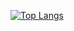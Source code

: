 [![Top Langs](https://github-readme-stats.vercel.app/api/top-langs/?username=PaulCoral&langs_count=10&theme=tokyonight)](https://github.com/anuraghazra/github-readme-stats)
<!--
**PaulCoral/PaulCoral** is a ✨ _special_ ✨ repository because its `README.md` (this file) appears on your GitHub profile.

Here are some ideas to get you started:

- 🔭 I’m currently working on ...
- 🌱 I’m currently learning ...
- 👯 I’m looking to collaborate on ...
- 🤔 I’m looking for help with ...
- 💬 Ask me about ...
- 📫 How to reach me: ...
- 😄 Pronouns: ...
- ⚡ Fun fact: ...

-->
